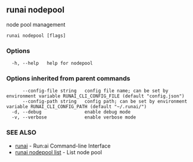 ## runai nodepool

node pool management

```
runai nodepool [flags]
```

### Options

```
  -h, --help   help for nodepool
```

### Options inherited from parent commands

```
      --config-file string   config file name; can be set by environment variable RUNAI_CLI_CONFIG_FILE (default "config.json")
      --config-path string   config path; can be set by environment variable RUNAI_CLI_CONFIG_PATH (default "~/.runai/")
  -d, --debug                enable debug mode
  -v, --verbose              enable verbose mode
```

### SEE ALSO

* [runai](runai.md)	 - Run:ai Command-line Interface
* [runai nodepool list](runai_nodepool_list.md)	 - List node pool

